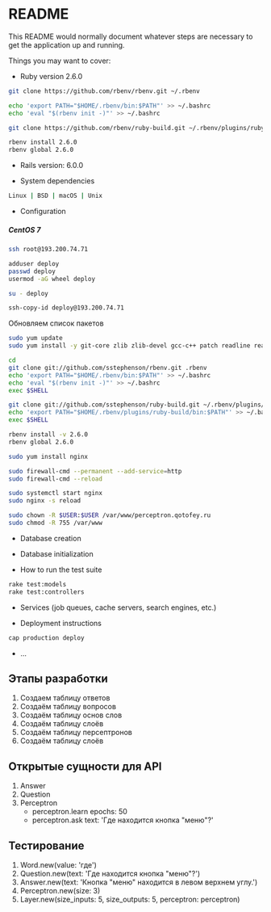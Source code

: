 # README

This README would normally document whatever steps are necessary to get the
application up and running.

Things you may want to cover:

* Ruby version 2.6.0
```bash
git clone https://github.com/rbenv/rbenv.git ~/.rbenv

echo 'export PATH="$HOME/.rbenv/bin:$PATH"' >> ~/.bashrc
echo 'eval "$(rbenv init -)"' >> ~/.bashrc

git clone https://github.com/rbenv/ruby-build.git ~/.rbenv/plugins/ruby-build

rbenv install 2.6.0
rbenv global 2.6.0
```

* Rails version: 6.0.0

* System dependencies 
```bash
Linux | BSD | macOS | Unix
```

* Configuration

##### CentOS 7

```bash
ssh root@193.200.74.71
```

```bash
adduser deploy
passwd deploy
usermod -aG wheel deploy
```

```bash
su - deploy
```

```bash
ssh-copy-id deploy@193.200.74.71
```
Обновляем список пакетов
```bash
sudo yum update
sudo yum install -y git-core zlib zlib-devel gcc-c++ patch readline readline-devel libyaml-devel libffi-devel openssl-devel make bzip2 autoconf automake libtool bison curl sqlite-devel
```
```bash
cd
git clone git://github.com/sstephenson/rbenv.git .rbenv
echo 'export PATH="$HOME/.rbenv/bin:$PATH"' >> ~/.bashrc
echo 'eval "$(rbenv init -)"' >> ~/.bashrc
exec $SHELL

git clone git://github.com/sstephenson/ruby-build.git ~/.rbenv/plugins/ruby-build
echo 'export PATH="$HOME/.rbenv/plugins/ruby-build/bin:$PATH"' >> ~/.bashrc
exec $SHELL

rbenv install -v 2.6.0
rbenv global 2.6.0
```

```bash
sudo yum install nginx
```

```bash
sudo firewall-cmd --permanent --add-service=http
sudo firewall-cmd --reload

sudo systemctl start nginx
sudo nginx -s reload

sudo chown -R $USER:$USER /var/www/perceptron.qotofey.ru
sudo chmod -R 755 /var/www
```

* Database creation

* Database initialization

* How to run the test suite
```bash
rake test:models
rake test:controllers
```

* Services (job queues, cache servers, search engines, etc.)


* Deployment instructions
```bash
cap production deploy
```

* ...

## Этапы разработки
1. Создаем таблицу ответов
2. Создаём таблицу вопросов
3. Создаём таблицу основ слов
4. Создаём таблицу слоёв
5. Создаём таблицу персептронов
6. Создаём таблицу слоёв

## Открытые сущности для API
1) Answer
2) Question
3) Perceptron
    * perceptron.learn epochs: 50
    * perceptron.ask text: 'Где находится кнопка "меню"?'

## Тестирование
1. Word.new(value: 'где')
2. Question.new(text: 'Где находится кнопка "меню"?')
3. Answer.new(text: 'Кнопка "меню" находится в левом верхнем углу.')
4. Perceptron.new(size: 3)
5. Layer.new(size_inputs: 5, size_outputs: 5, perceptron: perceptron)
